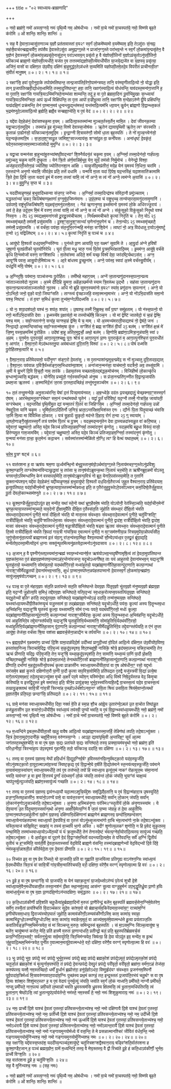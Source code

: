 +++
title = "०२ स्वाध्याय-ब्राह्मणादि"

+++


० नमो॒ ब्रह्म॑णे॒ नमो॑ अस्त्व॒ग्नये॒ नमः॑ पृथि॒व्यै नम॒ ओष॑धीभ्यः ।
नमो॑ वा॒चे नमो॑ वा॒चस्पत॑ये॒ नमो॒ विष्ण॑वे बृह॒ते क॑रोमि ॥ ओं शान्तिः॒
शान्तिः॒ शान्तिः॑ ॥

१ सह॒ वै दे॒वाना॒ञ्चासु॑राणाञ्च य॒ज्ञौ प्रत॑तावास्तां व॒य२ꣳ
स्व॒र्गं लो॒कमे॑ष्यामो व॒यमे॑ष्याम॒ इति॒ तेऽसु॑राः सं॒नह्य॒
सह॑सै॒वाच॑रन्ब्रह्म॒चर्ये॑ण॒ तप॑सैव दे॒वास्तेऽसु॑रा अमुह्य॒ग्ग्॒स्ते न
प्राजा॑न॒ग्ग्॒स्ते परा॑भव॒न्ते न स्व॒र्गं लो॒कमा॑य॒न्प्रसृ॑तेन॒ वै य॒ज्ञेन॑
दे॒वास्स्व॒र्गं लो॒कमा॑य॒न्नप्रसृ॑ते॒नासु॑रा॒न् परा॑ऽभावय॒न् प्रसृ॑तो ह॒
वै य॑ज्ञोपवी॒तिनो॑ य॒ज्ञोऽप्र॑सृ॒तोऽनु॑पवी॒तिनो॒ यत्किञ्च॑ ब्राह्म॒णो
य॑ज्ञोपवी॒त्यधी॑ते॒ यज॑त ए॒व तत्तस्मा॑द्यज्ञोपवी॒त्ये॑वाधी॑यीत
या॒जये॒द्यजे॑त वा य॒ज्ञस्य॒ प्रसृ॑त्या॒ अजि॑नं॒ वासो॑ वा
दक्षिण॒त उ॑प॒वीय॒ दक्षि॑णं बा॒हुमुद्ध॑र॒तेऽव॑धत्ते स॒व्यमिति॑
यज्ञोपवी॒तमे॒तदे॒व विप॑रीतं प्राचीनावी॒तꣳ सं॒वीतं॑ मानु॒षम् ॥ ०। २। १। १॥ ॥ १॥

२ रक्षाꣳ॑सि॒ हवा॑ पुरोनुवा॒के तपोग्र॑मतिष्ठन्त॒
तान्प्र॒जाप॑तिर्व॒रेणो॒पाम॑न्त्रयत॒ तानि॒ वर॑मवृणीतादि॒त्यो नो॒ योद्धा॒
इति॒ तान् प्र॒जाप॑तिरब्रवी॒द्योध॑य॒ध्वमिति॒ तस्मा॒दुत्ति॑ष्ठन्त॒ꣳ॒
हवा॒ तानि॒ रक्षाग्॑स्यादि॒त्यं योध॑यन्ति॒ याव॑दस्त॒मन्व॑गा॒त्तानि॑ ह॒ वा
ए॒तानि॒ रक्षाꣳ॑सि गायत्रि॒याऽभि॑मन्त्रिते॒नाम्भ॑सा शाम्यन्ति॒ तदु॑ ह॒ वा
ए॒ते ब्र॑ह्मवा॒दिनः॑ पू॒र्वाभि॑मु॒खाः स॒न्ध्यायां॑ गायत्रि॒याऽभि॑मन्त्रिता॒
आप॑ ऊ॒र्ध्वं विक्षि॑पन्ति॒ ता ए॒ता आपो॑ व॒ज्रीभू॒त्वा तानि॒ रक्षाꣳ॑सि
म॒न्देहाऽरु॑णे द्वी॒पे प्रक्षि॑पन्ति॒ यत्प्र॑दक्षि॒णं प्रक्र॑मन्ति॒ तेन॑
पा॒प्मान॒मव॑ धून्वन्त्यु॒द्यन्त॑मस्तं॒ यन्त॑मादि॒त्यम॑भि ध्या॒यन् कु॒र्वन्
ब्रा॑ह्म॒णो वि॒द्वान्थ्स॒कलं॑ भ॒द्रम॑श्नुते॒ऽसावा॑दि॒त्यो ब्र॒ह्मेति॒ ब्रह्मै॒व
सन्ब्रह्मा॒प्येति॒ य ए॒वं वेद॑ ॥ ०। २। २। २॥ ॥ २॥

३ यद्दे॑वा देव॒हेळ॑नं॒ देवा॑सश्चकृ॒मा व॒यम् । आदि॑त्या॒स्तस्मा॑न्मा
मुञ्चत॒र्तस्य॒र्तेन॒ मामि॒त । देवा॑ जीवनका॒म्या यद्वा॒चाऽनृ॑तमूदि॒म
। तस्मा॑न्न इ॒ह मु॑ञ्चत॒ विश्वे॑ देवास्स॒जोष॑सः । ऋ॒तेन॑
द्यावापृथिवी ऋ॒तेन॒ त्वꣳ स॑रस्वति । कृ॒तान्नः॑ पा॒ह्येन॑सो॒
यत्किञ्चानृ॑तमूदि॒म । इ॒न्द्रा॒ग्नी मि॒त्रावरु॑णौ॒ सोमो॑ धा॒ता बृह॒स्पतिः॑
। ते नो॑ मुञ्च॒न्त्वेन॑सो॒ यद॒न्यकृ॑तमारि॒म । स॒जा॒त॒श॒ꣳ॒सादु॒त
जा॑मिश॒ꣳ॒साज्ज्याय॑सः॒ शꣳसा॑दु॒त वा॒ कनी॑यसः । अना॑धृष्टं
दे॒वकृ॑तं॒ यदेन॒स्तस्मा॒त्त्वम॒स्माञ्जा॑तवेदो मुमुग्धि ॥ ०। २। ३। ३॥

४ यद्वा॒चा यन्मन॑सा बा॒हुभ्या॑मू॒रुभ्या॑मष्ठी॒वद्भ्याꣳ॑ शि॒श्नैर्यदनृ॑तं
चकृ॒मा व॒यम् । अ॒ग्निर्मा॒ तस्मा॒देन॑सो॒ गार्ह॑पत्यः॒ प्रमु॑ञ्चतु चकृ॒म
यानि॑ दुष्कृ॒ता । येन॑ त्रि॒तो अ॑र्ण॒वान्नि॑र्ब॒भूव॒ येन॒ सूर्यं॒ तम॑सो
निर्मु॒मोच॑ । येनेन्द्रो॒ विश्वा॒ अज॑हा॒दरा॑ती॒स्तेना॒हं ज्योति॑षा॒ ज्योति॑रानशा॒न
आ॑क्षि । यत्कुसी॑द॒मप्र॑तीत्तं॒ मये॒ह येन॑ य॒मस्य॑ नि॒धिना॒ चरा॑मि
। ए॒तत्तद॑ग्ने अनृ॒णो भ॑वामि॒ जीव॑न्ने॒व प्रति॒ तत्ते॑ दधामि । यन्मयि॑
मा॒ता यदा॑ पि॒पेष॒ यद॒न्तरि॑क्षं॒ यदा॒शसाति॑क्रामामि त्रि॒ते दे॒वा दि॒वि
जा॒ता यदाप॑ इ॒मं मे॑ वरुण॒ तत्त्वा॑ यामि॒ त्वं नो॑ अग्ने॒ स त्वं नो॑ अग्ने॒
त्वम॑ग्ने अ॒यासि॑ ॥ ०। २। ३। ४॥ मु॒मु॒ग्धि॒ स॒प्त च॑ ॥ ३॥

५ यददी॑व्यन्नृ॒णम॒हं ब॒भूवादि॑थ्सन्वा संज॒गर॒ जने॑भ्यः ।
अ॒ग्निर्मा॒ तस्मा॒दिन्द्र॑श्च संविदा॒नौ प्रमु॑ञ्चताम् । यद्धस्ता॑भ्यां
च॒कर॒ किल्बि॑षाण्य॒क्षाणां॑ व॒ग्नुमु॑प॒जिघ्न॑मानः । उ॒ग्रं॒प॒श्या
च॑ राष्ट्र॒भृच्च॒ तान्य॑प्स॒रसा॒वनु॑दत्तामृ॒णानि॑ । उग्रं॑पश्ये॒
राष्ट्र॑भृ॒त्किल्बि॑षाणि॒ यद॒क्षवृ॑त्त॒मनु॑दत्तमे॒तत् । नेन्न॑
ऋ॒णानृ॒णव॒ इथ्स॑मानो य॒मस्य॑ लो॒के अधि॑रज्जु॒राय॑ । अव॑ ते॒
हेळ॒ उदु॑त्त॒म मि॒मं मे॑ वरुण॒ तत्त्वा॑ यामि॒ त्वं नो॑ अग्ने॒ स त्वं
नो॑ अग्ने । संकु॑सुको॒ विकु॑सुको निरृ॒थो यश्च॑ निस्व॒नः । तेऽ २ऽ॒
स्मद्यक्ष्म॒मना॑गसो दू॒राद्दू॒रम॑चीचतम् । निर्य॑क्ष्ममचीचते कृ॒त्यां
निरृ॑तिं च । तेन॒ योऽ २ऽ॒ स्मथ्समृ॑च्छातै॒ तम॑स्मै॒ प्रसु॑वामसि ।
दु॒श्श॒ꣳ॒सा॒नु॒श॒ꣳ॒साभ्यां॑ घ॒णेना॑नुघ॒णेन॑ च । तेना॒न्योऽ
२ऽ॒ स्मथ्समृ॑च्छातै॒ तम॑स्मै॒ प्रसु॑वामसि । सं वर्च॑सा॒ पय॑सा॒
संत॒नूभि॒रग॑न्महि॒ मन॑सा॒ सꣳशि॒वेन॑ । त्वष्टा॑ नो॒ अत्र॒ विद॑धातु
रा॒योऽनु॑मार्ष्टु त॒न्वो २ऽ॒ यद्विलि॑ष्टम् ॥ ०। २। ४। ५॥ कृ॒त्यां निरृ॑तिं च॒
पञ्च॑ च ॥ ४॥

६ आयु॑ष्टे वि॒श्वतो॑ दधद॒यम॒ग्निर्वरे॑ण्यः । पुन॑स्ते प्रा॒ण आया॑ति॒ परा॒
यक्ष्मꣳ॑ सुवामि ते । आ॒यु॒र्दा अ॑ग्ने ह॒विषो॑ जुषा॒णो घृ॒तप्र॑तीको
घृ॒तयो॑निरेधि । घृ॒तं पी॒त्वा मधु॒ चारु॒ गव्यं॑ पि॒तेव॑
पु॒त्रम॒भिर॑क्षतादि॒मम् । इ॒मम॑ग्न॒ आयु॑षे॒ वर्च॑से कृधि ति॒ग्ममोजो॑
वरुण॒ सꣳशि॑शाधि । मा॒तेवा॑स्मा अदिते॒ शर्म॑ यच्छ॒ विश्वे॑ देवा॒
जर॑दष्टि॒र्यथाऽस॑त् । अग्न॒ आयूꣳ॑षि पवस॒ आसु॒वोर्ज॒मिष॑ञ्च नः ।
आ॒रे बा॑धस्व दु॒च्छुना॑म् । अग्ने॒ पव॑स्व॒ स्वपा॑ अ॒स्मे वर्च॑स्सु॒वीर्य॑म् ।
दध॑द्र॒यिं मयि॒ पोष॑म् ॥ ०। २। ५। ६॥

७ अ॒ग्निरृषिः॒ पव॑मानः॒ पाञ्च॑जन्यः पु॒रोहि॑तः । तमी॑महे महाग॒यम् ।
अग्ने॑ जा॒तान्प्रणु॑दानस्स॒पत्ना॒न्प्रत्य जा॑ताञ्जातवेदो नुदस्व । अ॒स्मे दी॑दिहि
सु॒मना॒ अहे॑ळ॒ञ्छर्म॑न्ते स्याम त्रि॒वरू॑थ उ॒द्भौ । सह॑सा जा॒तान्प्रणु॑दानः
स॒पत्ना॒न्प्रत्यजा॑ताञ्जातवेदो नुदस्व । अधि॑ नो ब्रूहि सुमन॒स्यमा॑नो व॒य२ꣳ
स्या॑म॒ प्रणु॑दानः स॒पत्नान्॑ । अग्ने॒ यो नो॒ऽभितो॒ जनो॒ वृको॒ वारो॒
जिघाꣳ॑सति । ताग्स्त्वं वृ॑त्रहञ्जहि॒ वस्व॒स्मभ्य॒माभ॑र । अग्ने॒ यो
नो॑ऽभि॒दास॑ति समा॒नो यश्च॒ निष्ट्यः॑ । तं व॒यꣳ स॒मिधं॑ कृ॒त्वा
तुभ्य॑म॒ग्नेऽपि॑दध्मसि ॥ ०। २। ५। ७॥

८ यो नः॒ शपा॒दश॑पतो॒ यश्च॑ नः॒ शप॑तः॒ शपा॑त् । उ॒षाश्च॒
तस्मै॑ नि॒म्रुक्च॒ सर्वं॑ पा॒पꣳ समू॑हताम् । यो न॑स्स॒पत्नो॒ यो रणो॒
मर्तो॑ऽभि॒दास॑ति देवाः । इ॒ध्मस्ये॑व प्र॒क्षाय॑तो॒ मा तस्योच्छे॑षि॒ किञ्च॒न
। यो मां द्वेष्टि॑ जातवेदो॒ यं चा॒हं द्वेष्मि॒ यश्च॒ माम् । सर्वा॒ग्स्तान॑ग्ने॒
सन्द॑ह॒ याग्श्चा॒हं द्वेष्मि॒ ये च॒ माम् । यो अ॒स्मभ्य॑मराती॒याद्यश्च॑ नो॒
द्वेष॑ते॒ जनः॑ । निन्दा॒द्यो अ॒स्मान्दिप्सा॑च्च॒ सर्वा॒ग्स्तान्म॑ष्म॒षा कु॑रु ।
सꣳशि॑तं मे॒ ब्रह्म॒ सꣳशि॑तं वी॒र्यां २ऽ॒ बल॑म् । सꣳशि॑तं क्ष॒त्त्रं
मे॑ जि॒ष्णु यस्या॒हमस्मि॑ पु॒रोहि॑तः । उदे॑षां बा॒हू अ॑तिर॒मुद्वर्चो॒ अथो॒
बल॑म् । क्षि॒णोमि॒ ब्रह्म॑णा॒ऽमित्रा॒नुन्न॑यामि॒ स्वां २ अ॒हम् । पुन॒र्मनः॒
पुन॒रायु॑र्म॒ आगा॒त्पुन॒श्चक्षुः॒ पुनः॒ श्रोत्रं॑ म॒ आगा॒त्पुनः॑ प्रा॒णः
पुन॒राकू॑तं म॒ आगा॒त्पुन॑श्चि॒त्तं पुन॒राधी॑तं म॒ आगा॑त् । वै॒श्वा॒न॒रो
मेऽद॑ब्धस्तनू॒पा अव॑बाधतां दुरि॒तानि॒ विश्वा॑ ॥ ०। २। ५। ८॥ पोषं॑ दध्मसि
पु॒रोहि॑तश्च॒त्वारि॑ च ॥ ५॥

९ वै॒श्वा॒न॒राय॒ प्रति॑वेदयामो॒ यदी॑नृ॒णꣳ स॑ङ्ग॒रो दे॒वता॑सु
। स ए॒तान्पाशा॑न्प्र॒मुच॒न्प्रवे॑द॒ स नो॑ मुञ्चातु दुरि॒तादव॒द्यात् ।
वै॒श्वा॒न॒रः पव॑यान्नः प॒वित्रै॒र्यथ्स॑ङ्ग॒रम॒भिधावा॑म्या॒शाम् ।
अना॑जान॒न्मन॑सा॒ याच॑मानो॒ यदत्रैनो॒ अव॒ तथ्सु॑वामि । अ॒मी ये सु॒भगे॑
दि॒वि वि॒चृतौ॒ नाम॒ तार॑के । प्रेहामृत॑स्य यच्छतामे॒तद्ब॑द्धक॒मोच॑नम् ।
विजि॑हीर्ष्व लो॒कान्कृ॑धि ब॒न्धान्मु॑ञ्चासि॒ बद्ध॑कम् । योने॑रिव॒ प्रच्यु॑तो॒
गर्भ॒स्सर्वा॑न्प॒थो अ॑नुष्व । स प्र॑जा॒नन्प्रति॑गृभ्णीत वि॒द्वान्प्र॒जाप॑तिः
प्रथम॒जा ऋ॒तस्य॑ । अ॒स्माभि॑र्द॒त्तं ज॒रसः॑ प॒रस्ता॒दच्छि॑न्नं॒
तन्तु॑मनु॒सञ्च॑रेम ॥ ०। २। ६। ९॥

१० त॒तं तन्तु॒मन्वेके॒ अनु॒सञ्च॑रन्ति॒ येषां॑ द॒त्तं पित्र्य॒माय॑नवत् ।
अ॒ब॒न्ध्वेके॒ दद॑तः प्र॒यच्छा॒द्दातुं॒ चेच्छ॒क्नवा॒ꣳ॒सस्स्व॒र्ग ए॑षाम् ।
आर॑भेथा॒मनु॒सꣳर॑भेथाꣳ समा॒नं पन्था॑मवथो घृ॒तेन॑ । यद्वां॑
पू॒र्तं परि॑विष्टं॒ यद॒ग्नौ तस्मै॒ गोत्रा॑ये॒ह जाया॑पती॒ सꣳर॑भेथाम् ।
यद॒न्तरि॑क्षं पृथि॒वीमु॒त द्यां यन्मा॒तरं॑ पि॒तरं॑ वा जिहिꣳसि॒म ।
अ॒ग्निर्मा॒ तस्मा॒देन॑सो॒ गार्ह॑पत्य॒ उन्नो॑ नेषद्दुरि॒ता यानि॑ चकृ॒म
। भूमि॑र्मा॒ताऽदि॑तिर्नो ज॒नित्रं॒ भ्राता॒ऽन्तरि॑क्षम॒भिश॑स्त एनः ।
द्यौर्नः॑ पि॒ता पि॑तृ॒याच्छं भ॑वासि जा॒मि मि॒त्वा मा वि॑विथ्सि लो॒कात् ।
यत्र॑ सु॒हार्दः॑ सु॒कृतो॒ मद॑न्ते वि॒हाय॒ रोगं॑ त॒न्वा २ऽ॒ ग्॒ स्वाया॑म्
। अ॒श्लो॒णाङ्गै॒रह्रु॑तास्स्व॒र्गे तत्र॑ पश्येम पि॒तरं॑ च पु॒त्रम् ।
यदन्न॒मद्म्यनृ॑तेन देवा दा॒स्यन्नदा॑स्यन्नु॒त वा॑ करि॒ष्यन्न् । यद्दे॒वानां॒
चक्षु॒ष्यागो॒ अस्ति॒ यदे॒व किञ्च॑ प्रतिजग्रा॒हम॒ग्निर्मा॒ तस्मा॑दनृ॒णं
कृ॑णोतु । यदन्न॒मद्मि॑ बहु॒धा विरू॑पं॒ वासो॒ हिर॑ण्यमु॒त गाम॒जामवि॑म्
। यद्दे॒वानां॒ चक्षु॒ष्यागो॒ अस्ति॒ यदे॒व किञ्च॑ प्रतिजग्रा॒हम॒ग्निर्मा॒
तस्मा॑दनृ॒णं कृ॑णोतु । य॒न्मया॑ मन॑सा वा॒चा॒ कृ॒त॒मेनः॑ कदा॒चन
। सर्वस्मा॑त्तस्मा॑न्मेळि॑तो मो॒ग्धि॒ त्वꣳ हि वेत्थ॑ यथात॒थम् ॥ ०। २। ६। १०॥

च॒रे॒म॒ पु॒त्रꣳ षट्च॑ ॥ ६॥

११ वात॑रशना ह॒ वा ऋष॑यः श्रम॒णा ऊ॒र्ध्वम॑न्थि॒नो
ब॑भूवु॒स्तानृष॑यो॒ऽर्थमा॑य॒ग्ग्॒स्ते नि॒लाय॑मचर॒ग्ग्॒स्तेऽनु॑प्रविशुः
कूश्मा॒ण्डानि॒ ताग्स्तेष्वन्व॑विन्दञ्छ्र॒द्धया॑ च॒ तप॑सा च॒
तानृष॑योऽब्रुवन्क॒था नि॒लायं॑ चर॒थेति॒ त ऋषी॑नब्रुव॒न्नमो॑ वोऽस्तु
भगवन्तो॒ऽस्मिन्धा॑म्नि॒ केन॑ वस्सपर्या॒मेति॒ तानृष॑योऽब्रुवन्प॒वित्रं॑
नो ब्रूत॒ येना॑रे॒पस॑स्स्या॒मेति॒ त ए॒तानि॑ सू॒क्तान्य॑पश्य॒न्
यद्दे॑वा देव॒हेळ॑नं॒ यद्दी॑व्यन्नृ॒णम॒हं ब॒भुवायु॑ष्टे
वि॒श्वतो॑ दध॒दित्ये॒तैराज्यं॑ जुहुत वैश्वान॒राय॒ प्रति॑वेदयाम॒
इत्युप॑तिष्ठत॒ यद॑र्वा॒चीन॒मेनो॑ भ्रूणह॒त्याया॒स्तस्मा॑न्मोक्ष्यध्व॒
इति॒ त ए॒तैर॑जुहुवु॒स्तेऽरे॒पसो॑ऽभवन् कर्मा॒दिष्वे॒तैर्जु॑हुयात् पू॒तो
दे॑वलो॒कान्थ्सम॑श्नुते ॥ ०। २। ७। ११॥ ॥ ७॥

१२ कू॒श्मा॒ण्डैर्जु॑हुया॒द्योऽपू॑त इव॒ मन्ये॑त॒ यथा॑ स्ते॒नो यथा॑
भ्रूण॒हैवमे॒ष भ॑वति॒ योऽयोनौ॒ रेत॑स्सि॒ञ्चति॒ यद॑र्वा॒चीन॒मेनो॑
भ्रूणह॒त्याया॒स्तस्मा॑न्मुच्यते॒ याव॒देनो॑ दी॒क्षामुपै॑ति दीक्षि॒त ए॒तैस्स॑त॒ति
जु॑होति संवथ्स॒रं दी॑क्षि॒तो भ॑वति संवथ्स॒रादे॒वात्मानं॑ पुनीते॒ मासं॑
दीक्षि॒तो भ॑वति॒ यो मास॒स्स सं॑वथ्स॒रः सं॑वथ्स॒रादे॒वात्मानं॑ पुनीते॒
चतु॑र्विꣳशति॒ꣳ॒ रात्री॑र्दीक्षि॒तो भ॑वति॒ चतु॑र्विꣳशतिरर्धमा॒साः
सं॑वथ्स॒रः सं॑वथ्स॒रादे॒वात्मानं॑ पुनीते॒ द्वाद॑श॒ रात्री॑र्दीक्षि॒तो
भ॑वति॒ द्वाद॑श॒ मासाः॑ संवथ्स॒रः सं॑वथ्स॒रादे॒वात्मानं॑
पुनीते॒ षड्रात्री॑र्दीक्षि॒तो भ॑वति॒ षड्वा ऋ॒तवः॑ संवथ्स॒रः
सं॑वथ्स॒रादे॒वात्मानं॑ पुनीते ति॒स्रो रात्री॑र्दीक्षि॒तो भ॑वति त्रि॒पदा॑
गाय॒त्री गा॑यत्रि॒या ए॒वात्मानं॑ पुनीते॒ न मा॒ꣳ॒सम॑श्नीया॒न्न
स्त्रिय॒मुपे॑या॒न्नोपर्या॑सीत॒ जुगु॑प्से॒तानृ॑ता॒त्पयो॑ ब्राह्म॒णस्य॑
व्र॒तं य॑वा॒गू रा॑ज॒न्य॑स्या॒मिक्षा॒ वैश्य॒स्याथो॑ सौ॒म्येऽप्य॑ध्व॒र
ए॒तद्व्र॒तं ब्रू॑या॒द्यदि॒ मन्ये॑तोप॒दस्या॒मीत्यो॑द॒नं धा॒नाः
सक्तू॑न्घृ॒तमित्यनु॑व्रतयेदा॒त्मनोऽनु॑पदासाय ॥ ०। २। ८। १२॥ ॥ ८॥

१३ अ॒जान् ह॒ वै पृश्नीग्॑स्तप॒स्यमा॑ना॒न्ब्रह्म॑ स्वय॒म्भ्व॑भ्यान॑र्ष॒त्त
ऋष॑योऽभव॒न्तदृषी॑णामृषि॒त्वं तां दे॒वता॒मुपा॑तिष्ठन्त य॒ज्ञका॑मा॒स्त
ए॒तं ब्र॑ह्मय॒ज्ञम॑पश्य॒न्तमाऽह॑र॒न्तेना॑यजन्त॒ यदृ॒चोऽध्यगी॑षत॒
ताः पय॑ आहुतयो दे॒वाना॑मभव॒न् यद्यजूꣳ॑षि घृ॒ताहु॑तयो॒ यथ्सामा॑नि॒
सोमा॑हुतयो॒ यदथ॑र्वांगि॒रसो॒ मध्वा॑हुतयो॒ यद्ब्रा॑ह्म॒णानी॑तिहा॒सान्पु॑रा॒णानि॒
कल्पा॒न्गाथा॑ नाराश॒ꣳ॒सीर्मे॑दाहु॒तयो॑ दे॒वाना॑मभव॒न्ताभिः॒, क्षुधं॑
पा॒प्मान॒मपा॑घ्न॒न्नप॑हतपाप्मानो दे॒वास्स्व॒र्गं लो॒कमा॑य॒न्ब्रह्म॑णः॒
सायु॑ज्य॒मृष॑योऽगच्छन् ॥ ०। २। ९। १३॥ ॥ ९॥

१४ पञ्च॒ वा ए॒ते म॑हाय॒ज्ञाः स॑त॒ति प्रता॑यन्ते सत॒ति सन्ति॑ष्ठन्ते
देवय॒ज्ञः पि॑तृय॒ज्ञो भू॑तय॒ज्ञो म॑नुष्यय॒ज्ञो ब्र॑ह्मय॒ज्ञ इति॒
यद॒ग्नौ जु॒होत्य॒पि स॒मिधं॒ तद्दे॑वय॒ज्ञः सन्ति॑ष्ठते॒ यत्पि॒तृभ्यः॑
स्व॒धाक॒रोत्यप्य॒पस्तत्पि॑तृय॒ज्ञः सन्ति॑ष्ठते॒ यद्भू॒तेभ्यो॑ ब॒लिꣳ
हर॑ति॒ तद्भू॑तय॒ज्ञः सन्ति॑ष्ठते॒ यद्ब्रा॑ह्म॒णेभ्योऽन्नं॒ ददा॑ति॒
तन्म॑नुष्यय॒ज्ञः सन्ति॑ष्ठते॒ यथ्स्वा॑ध्या॒यमधी॑यी॒तैका॑मप्यृ॒चं
यजु॒स्साम॑ वा॒ तद्ब्र॑ह्मय॒ज्ञः सन्ति॑ष्ठते॒ यदृ॒चोऽधी॑ते॒ पय॑सः॒
कूल्या॑ अस्य पि॒तॄन्थ्स्व॒धा अ॒भिव॑हन्ति॒ यद्यजूꣳ॑षि घृ॒तस्य॑
कूल्या॒ यथ्सामा॑नि॒ सोम॑ एभ्यः पवते॒ यदथ॑र्वांगि॒रसो॒ मधोः॑ कूल्या॒
यद्ब्रा॑ह्म॒णानी॑तिहा॒सान्पु॑रा॒णानि॒ कल्पा॒न्गाथा॑ नाराश॒ꣳ॒सीर्मेद॑सः॒
कूल्या॑ अस्य पि॒तॄन्थ्स्व॒धा अ॒भिव॑हन्ति॒ यदृ॒चोऽधी॑ते॒ पय॑
आहुतिभिरे॒व तद्दे॒वाग्स्त॑र्पयति॒ यद्यजूꣳ॑षि घृ॒ताहु॑तिभि॒र्यथ्सामा॑नि॒
सोमा॑हुतिभि॒र्यदथ॑र्वांगि॒रसो॒ मध्वा॑हुतिभि॒र्यद्ब्रा॑ह्म॒णानी॑तिहा॒सान्
पु॑रा॒णानि॒ कल्पा॒न्गाथा॑ नाराश॒ꣳ॒सीर्मे॑दाहु॒तिभि॑रे॒व
तद्दे॒वाग्स्त॑र्पयति॒ त ए॑नं तृ॒प्ता आयु॑षा॒ तेज॑सा॒ वर्च॑सा श्रि॒या यश॑सा
ब्रह्मवर्च॒सेना॒न्नाद्ये॑न च तर्पयन्ति ॥ ०। २। १०। १४॥ ॥ १०॥

१५ ब्र॒ह्म॒य॒ज्ञेन॑ य॒क्ष्यमा॑णः॒ प्राच्यां॑ दि॒शि ग्रामा॒दछ॑दिर्द॒र्श
उदी॑च्यां प्रागुदी॒च्यां वो॒दित॑ आदि॒त्ये द॑क्षिण॒त उ॑प॒वीयो॑प॒विश्य॒
हस्ता॑वव॒निज्य॒ त्रिराचा॑मे॒द्द्विः प॑रि॒मृज्य॑ स॒कृदु॑प॒स्पृश्य॒
शिर॒श्चक्षु॑षी॒ नासि॑के॒ श्रोत्रे॒ हृद॑यमा॒लभ्य॒ यत्त्रिरा॒चाम॑ति॒
तेन॒ ऋचः॑ प्रीणाति॒ यद्द्विः प॑रि॒मृज॑ति॒ तेन॒ यजूꣳ॑षि॒
यथ्स॒कृदु॑प॒स्पृश॑ति॒ तेन॒ सामा॑नि॒ यथ्स॒व्यं पा॒णिं पा॒दौ
प्रो॒क्षति॒ यच्छिर॒श्चक्षु॑षी॒ नासि॑के॒ श्रोत्रे॒ हृद॑यमा॒लभ॑ते॒
तेनाथ॑र्वांगि॒रसो॑ ब्राह्म॒णानी॑तिहा॒सान्पु॑रा॒णानि॒ कल्पा॒न्गाथा॑
नाराश॒ꣳ॒सीः प्री॑णाति॒ दर्भा॑णां म॒हदु॑प॒स्तीऱ्यो॒पस्थं॑ कृ॒त्वा
प्राङासी॑नः स्वाध्या॒यमधी॑यीता॒पां वा ए॒ष ओष॑धीना॒ꣳ॒ रसो॒ यद्द॒र्भाः
सर॑समे॒व ब्रह्म॑ कुरुते दक्षिणोत्त॒रौ पा॒णी पा॒दौ कृ॒त्वा सप॒वित्रा॒वोमिति॒
प्रति॑पद्यत ए॒तद्वै यजु॑स्त्रयीं वि॒द्यां प्रत्ये॒षा वागे॒तत्प॑र॒मम॒क्षरं॒
तदे॒तदृ॒चाऽभ्यु॑क्त मृ॒चो अ॒क्षरे॑ पर॒मे व्यो॑म॒न् यस्मि॑न्दे॒वा
अधि॒ विश्वे॑ निषे॒दुर्यस्तन्न वेद॒ किमृ॒चा क॑रिष्यति॒ य इत्तद्वि॒दुस्त
इ॒मे समा॑सत॒ इति॒ त्रीने॒व प्रायु॑ङ्क्त॒ भूर्भुव॒स्स्व॑रित्या॑है॒तद्वै
वा॒चस्स॒त्यं यदे॒व वा॒चस्स॒त्यं तत्प्रायु॒ङ्क्ताथ॑ सावि॒त्रीं गा॑य॒त्रीं
त्रिरन्वा॑ह प॒च्छो॑ऽर्धर्च॑शोऽनवा॒नꣳ स॑वि॒ता श्रियः॑ प्रसवि॒ता
श्रिय॑मे॒वाप्नो॒त्यथो॑ प्र॒ज्ञात॑यै॒व प्र॑ति॒पदा॒ छन्दाꣳ॑सि॒ प्रति॑पद्यते
॥ ०। २। ११। १५॥ ॥ ११॥

१६ ग्रामे॒ मन॑सा स्वाध्या॒यमधी॑यीत॒ दिवा॒ नक्तं॑ वे॒ति ह॑ स्मा॒ह शौ॒च
आ॑ह्ने॒य उ॒तार॑ण्ये॒ऽबल॑ उ॒त वा॒चोत तिष्ठ॑न्नु॒त व्रज॑न्नु॒तासी॑न
उ॒त शया॑नो॒ऽधीयी॑तै॒व स्वा॑ध्या॒यं तप॑स्वी॒ पुण्यो॑ भवति॒ य ए॒वं
वि॒द्वान्थ्स्वा॑ध्या॒यमधी॑ते॒ नमो॒ ब्रह्म॑णे॒ नमो॑ अस्त्व॒ग्नये॒ नमः॑ पृथि॒व्यै
नम॒ ओष॑धीभ्यः । नमो॑ वा॒चे नमो॑ वा॒चस्पत॑ये॒ नमो॒ विष्ण॑वे बृह॒ते
क॑रोमि ॥ ०। २। १२। १६॥ ॥ १२॥

१७ म॒ध्यन्दि॑ने प्र॒बल॒मधी॑यीता॒सौ खलु॒ वावैष आ॑दि॒त्यो
यद्ब्रा॑ह्म॒णस्तस्मा॒त्तर्हि॒ तेक्ष्णि॑ष्ठं तपति॒ तदे॒षाऽभ्यु॑क्ता । चि॒त्रं
दे॒वाना॒मुद॑गा॒दनी॑कं॒ चक्षु॑र्मि॒त्रस्य॒ वरु॑णस्या॒ग्नेः । आऽप्रा॒
द्यावा॑पृथि॒वी अ॒न्तरि॑क्ष॒ꣳ॒ सूर्य॑ आ॒त्मा जग॑तस्त॒स्थुष॒श्चेति॒ स वा
ए॒ष य॒ज्ञः स॒द्यः प्रता॑यते स॒द्यः सन्ति॑ष्ठते॒ तस्य॒ प्राक्सा॒यम॑वभृ॒थो
नमो॒ ब्रह्म॑ण॒ इति॑ परिधा॒नीयां॒ त्रिरन्वा॑हा॒प उ॑प॒स्पृश्य॑ गृ॒हाने॑ति॒
ततो॒ यत्किञ्च॒ ददा॑ति॒ सा दक्षि॑णा ॥ ०। २। १३। १७॥ ॥ १३॥

१८ तस्य॒ वा ए॒तस्य॑ य॒ज्ञस्य॒ मेघो॑ हवि॒र्धानं॑ वि॒द्युद॒ग्निर्व॒र्षꣳ
ह॒विस्स्त॑नयि॒त्नुर्व॑षट्का॒रो यद॑व॒स्फूर्ज॑ति॒ सोऽनु॑वषट्का॒रो
वा॒युरा॒त्माऽमा॑वा॒स्या॑ स्विष्ट॒कृद्य ए॒वं वि॒द्वान्मे॒घे व॒र्षति॑
वि॒द्योत॑माने स्त॒नय॑त्यव॒स्फूर्ज॑ति॒ पव॑माने वा॒याव॑मावा॒स्या॑याग्
स्वाध्या॒यमधी॑ते॒ तप॑ ए॒व तत्त॑प्यते॒ तपो॑ हि स्वाध्या॒य इत्यु॑त्त॒मं
नाकꣳ॑ रोहत्युत्त॒मः स॑मा॒नानां॑ भवति॒ याव॑न्तꣳ ह॒ वा इ॒मां वि॒त्तस्य॑
पू॒र्णां दद॑थ्स्व॒र्गं लो॒कं ज॑यति॒ ताव॑न्तं लो॒कं ज॑यति॒ भूयाꣳ॑सं
चाक्ष॒य्यं चाप॑पुनर्मृ॒त्युञ्ज॑यति॒ ब्रह्म॑ण॒स्सायु॑ज्यं गच्छति ॥ ०। २। १४। १८॥ ॥ १४॥

१९ तस्य॒ वा ए॒तस्य॑ य॒ज्ञस्य॒ द्वाव॑नध्या॒यौ यदा॒त्माऽशुचि॒र्यद्दे॒शः
समृ॑द्धिर्दैव॒तानि॒ य ए॒वं वि॒द्वान्म॑हारा॒त्र उ॒षस्युदि॑ते॒
व्रज॒ग्ग्॒स्तिष्ठ॒न्नासी॑नः॒ शया॑नो॒ऽरण्ये॑ ग्रामे॒ वा
याव॑त्त॒रसग्ग्॑ स्वाध्या॒यमधी॑ते॒ सर्वा॑न् लो॒कान् ज॑यति॒ सर्वा॑न्
लो॒कान॑नृ॒णोऽनु॒सञ्च॑रति॒ तदे॒षाऽभ्यु॑क्ता । अ॒नृ॒णा
अ॒स्मिन्न॑नृ॒णाः पर॑स्मि२ꣳस्तृ॒तीये॑ लो॒के अ॑नृ॒णास्स्या॑म । ये
दे॑व॒याना॑ उ॒त पि॑तृ॒याणा॒स्सर्वा॑न्प॒थो अ॑नृ॒णा आक्षी॑ये॒मेत्य॒ग्निं
वै जा॒तं पा॒प्मा ज॑ग्राह॒ तं दे॒वा आहु॑तीभिः पा॒प्मान॒मपा॑घ्न॒न्नाहु॑तीनां
य॒ज्ञेन॑ य॒ज्ञस्य॒ दक्षि॑णाभि॒र्दक्षि॑णानां ब्राह्म॒णेन॑ ब्राह्म॒णस्य॒
छन्दो॑भि॒श्छन्द॑साग् स्वाध्या॒येनाप॑हतपाप्मा स्वाध्या॒यो॑ दे॒वप॑वित्रं॒ वा
ए॒तत्तं योऽनू॑थ्सृ॒जत्यभा॑गो वा॒चि भ॑व॒त्यभा॑गो ना॒के तदे॒षाऽभ्यु॑क्ता
। यस्ति॒त्याज॑ सखि॒विद॒ꣳ॒ सखा॑यं॒ न तस्य॑ वा॒च्यपि॑ भा॒गो अ॑स्ति
। यदीꣳ॑ श‍ृ॒णोत्य॒लकꣳ॑ श‍ृणोति॒ न हि प्र॒वेद॑ सुकृ॒तस्य॒
पन्था॒मिति॒ तस्मा॑थ्स्वाध्या॒योऽध्ये॑त॒व्यो॑ यं यं॑ क्र॒तुमधी॑ते॒ तेन॑
तेनास्ये॒ष्टं भ॑वत्य॒ग्नेर्वा॒योरा॑दि॒त्यस्य॒ सायु॑ज्यं गच्छति॒ तदे॒षाऽभ्यु॑क्ता
। ये अ॒र्वाङु॒त वा॑ पुरा॒णे वे॒दं वि॒द्वाꣳस॑म॒भितो॑ वदन्त्यादि॒त्यमे॒व ते
परि॑वदन्ति॒ सर्वे॑ अ॒ग्निं द्वि॒तीयं॑ तृ॒तीयं॑ च ह॒ꣳ॒समिति॒ याव॑ती॒र्वै
दे॒वता॒स्तास्सर्वा॑ वेद॒विदि॑ ब्राह्म॒णे व॑सन्ति॒ तस्मा॑द्ब्राह्म॒णेभ्यो॑ वेद॒विद्भ्यो॑
दि॒वे दि॑वे॒ नम॑स्कुर्या॒न्नाश्ली॒लं की॑र्तयेदे॒ता ए॒व दे॒वताः॑ प्रीणाति ॥ ०। २। १५। १९॥ ॥ १५॥

२० रिच्य॑त इव॒ वा ए॒ष प्रेव रि॑च्यते॒ यो या॒जय॑ति॒ प्रति॑ वा गृ॒ह्णाति॑
या॒जयि॑त्वा प्रतिगृ॒ह्य वाऽन॑श्न॒न्त्रिः स्वा॑ध्या॒यं वे॒दमधी॑यीत त्रिरा॒त्रं
वा॑ सावि॒त्रीं गा॑य॒त्रीम॒न्वाति॑रेचयति॒ वरो॒ दक्षि॑णा॒ वरे॑णै॒व वरग्ग्॑
स्पृणोत्या॒त्मा हि वरः॑ ॥ ०। २। १६। २०॥ ॥ १६॥

२१ दु॒हे ह॒ वा ए॒ष छन्दाꣳ॑सि॒ यो या॒जय॑ति॒ स येन॑ यज्ञक्र॒तुना॑
या॒जये॒थ्सोऽर॑ण्यं प॒रेत्य॑ शुचौ दे॒शे स्वा॑ध्या॒यमे॒वैन॒मधी॑यन्नासी॒त
तस्या॒नश॑नं दी॒क्षा स्था॒नमु॑प॒सद॒ आस॑नꣳ सु॒त्या वाग्जु॒हूर्मन॑
उप॒भृद्धृ॒तिर्ध्रु॒वा प्रा॒णो ह॒विः सामा॑ध्व॒र्युस्स वा ए॒ष य॒ज्ञः
प्रा॒णद॑क्षि॒णोऽन॑न्तदक्षिणः॒ समृ॑द्धतरः ॥ ०। २। १७। २१॥ ॥ १७॥

२२ क॒ति॒धाऽव॑कीर्णी प्रवि॒शति॑ चतु॒र्धेत्या॑हुर्ब्रह्मवा॒दिनो॑ म॒रुतः॑
प्रा॒णैरिन्द्रं॒ बले॑न॒ बृह॒स्पतिं॑ ब्रह्मवर्च॒सेना॒ग्निमे॒वेत॑रेण॒
सर्वे॑ण॒ तस्यै॒तां प्राय॑श्चित्तिं वि॒दाञ्च॑कार सुदे॒वः का॑श्य॒पो यो
ब्र॑ह्मचा॒र्य॑व॒किरे॑दमावा॒स्या॑या॒ꣳ॒ रात्र्या॑म॒ग्निं प्र॒णीयो॑पसमा॒धाय॒
द्विराज्य॑स्योप॒घातं॑ जुहोति॒ कामाव॑कीर्णो॒ऽस्म्यव॑कीर्णोऽस्मि॒ काम॒
कामा॑य॒ स्वाहा॒ कामाभि॑द्रुग्धो॒ऽस्म्यभि॑द्रुग्धोऽस्मि॒ काम॒ कामा॑य॒
स्वाहेत्य॒मृतं॒ वा आज्य॑म॒मृत॑मे॒वात्मन्ध॑त्ते हु॒त्वा प्रय॑ताञ्ज॒लिः
कवा॑तिर्यङ्ङ॒ग्निम॒भिम॑न्त्रयेत॒ सं मा॑ सिञ्चन्तु म॒रुतः॒ समिन्द्र॒स्सं
बृह॒स्पतिः॑ । सं मा॒ऽयम॒ग्निः सि॑ञ्च॒त्वायु॑षा च॒ बले॑न॒ चायु॑ष्मन्तं
करोत॒ मेति॒ प्रति॑ हास्मै म॒रुतः॑ प्रा॒णान्द॑धति॒ प्रतीन्द्रो॒ बलं॒ प्रति॒
बृह॒स्पति॑र्ब्रह्मवर्च॒सं प्रत्य॒ग्निरि॒तर॒थ्सर्व॒ꣳ॒ सर्व॑तनुर्भू॒त्वा
सर्व॒मायु॑रेति॒ त्रिर॒भिम॑न्त्रयेत॒ त्रिष॑त्या॒ हि दे॒वा योऽपू॑त इव॒ मन्ये॑त॒
स इ॒त्थं जु॑हुयादि॒त्थम॒भिम॑न्त्रयेत॒ पुनी॑त ए॒वात्मान॒मायु॑रे॒वात्मन्ध॑त्ते॒
वरो॒ दक्षि॑णा॒ वरे॑णै॒व वरग्ग्॑ स्पृणोत्या॒त्मा हि वरः॑ ॥ ०। २। १८। २२॥ ॥ १८॥

२३ भूः प्रप॑द्ये॒ भुवः॒ प्रप॑द्ये॒ स्वः॑ प्रप॑द्ये॒ भूर्भूव॒स्स्वः॑ प्रप॑द्ये॒
ब्रह्म॒ प्रप॑द्ये ब्रह्मको॒शं प्रप॑द्ये॒ऽमृतं॒ प्रप॑द्येऽमृतको॒शं प्रप॑द्ये
चतुर्जा॒लं ब्र॑ह्मको॒शं यं मृ॒त्युर्नाव॒पश्य॑ति॒ तं प्रप॑द्ये दे॒वान्प्रप॑द्ये
देवपु॒रं प्रप॑द्ये॒ परी॑वृतो॒ वरी॑वृतो॒ ब्रह्म॑णा॒ वर्म॑णा॒ऽहं
तेज॑सा॒ कश्य॑पस्य॒ यस्मै॒ नम॒स्तच्छिरो॒ धर्मो॑ मू॒र्धानं॑ ब्र॒ह्मोत्त॑रा॒
हनु॑र्य॒ज्ञोऽध॑रा॒ विष्णु॒र्हृद॑यꣳ संवथ्स॒रः प्र॒जन॑नम॒श्विनौ॑
पूर्व॒पादा॑व॒त्रिर्मध्यं॑ मि॒त्रावरु॑णावपर॒पादा॑व॒ग्निः पुच्छ॑स्य प्रथ॒मं
काण्डं॒ तत॒ इन्द्र॒स्ततः॑ प्र॒जाप॑ति॒रभ॑यं चतु॒र्थꣳ स वा ए॒ष
दि॒व्यः शा॑क्व॒रः शिशु॑मार॒स्तꣳ ह॒ य ए॒वं वेदाप॑ पुनर्मृ॒त्युं
ज॑यति॒ जय॑ति स्व॒र्गं लो॒कं नाध्वनि॒ प्रमी॑यते॒ नाग्नौ प्रमी॑यते॒ नाप्सु
प्रमी॑यते॒ नान॒पत्यः॑ प्रमी॒यते॑ ल॒घ्वान्नो॑ भवति ध्रु॒वस्त्वम॑सि ध्रु॒वस्य
क्षि॑तमसि॒ त्वं भू॒ताना॒मधि॑पतिरसि॒ त्वं भू॒ताना॒ग् श्रेष्ठो॑ऽसि॒
त्वां भू॒तान्युप॑प॒र्याव॑र्तन्ते॒ नम॑स्ते॒ नम॒स्सर्वं॑ ते॒ नमो॒ नमः॑
शिशुकुमाराय॒ नमः॑ ॥ ०। २। १९। २३॥ ॥ १९॥

२४ नमः॒ प्राच्यै॑ दि॒शे याश्च॑ दे॒वता॑ ए॒तस्यां॒
प्रति॑वसन्त्ये॒ताभ्य॑श्च॒ नमो॒ नमो दक्षि॑णायै दि॒शे याश्च॑ दे॒वता॑
ए॒तस्यां॒ प्रति॑वसन्त्ये॒ताभ्य॑श्च॒ नमो॒ नमः॒ प्रती॑च्यै दि॒शे याश्च॑
दे॒वता॑ ए॒तस्यां॒ प्रति॑वसन्त्ये॒ताभ्य॑श्च॒ नमो॒ नम॒ उदी॑च्यै दि॒शे याश्च॑
दे॒वता॑ ए॒तस्यां॒ प्रति॑वसन्त्ये॒ताभ्य॑श्च॒ नमो॒ नम॑ ऊ॒र्ध्वायै॑ दि॒शे
याश्च॑ दे॒वता॑ ए॒तस्यां॒ प्रति॑वसन्त्ये॒ताभ्य॑श्च॒ नमो॒ नमोऽध॑रायै दि॒शे
याश्च॑ दे॒वता॑ ए॒तस्यां॒ प्रति॑वसन्त्ये॒ताभ्य॑श्च॒ नमो॒ नमो॑ऽवान्त॒रायै॑
दि॒शे याश्च॑ दे॒वता॑ ए॒तस्यां॒ प्रति॑वसन्त्ये॒ताभ्य॑श्च॒ नमो॒ नमो
गङ्गायमुनयोर्मध्ये ये॑ वस॒न्ति॒ ते मे प्रसन्नात्मानश्चिरं जीवितं व॑र्धय॒न्ति॒
नमो गङ्गायमुनयोर्मुनि॑भ्यश्च॒ नमो॒ नमो गङ्गायमुनयोर्मुनि॑भ्यश्च॒
नमः ॥ ०। २। २०। २४॥ ॥ २०॥  
सह॒ रक्षाꣳ॑सि॒ यद्दे॑वास्स॒प्तद॑श॒
यददी॑व्य॒न्पञ्च॑द॒शायु॑ष्टे॒ चतु॑स्त्रिशꣳशद्वैश्वान॒राय॒
षड्विꣳ॑शति॒र्वात॑रशना ह कूश्मा॒ण्डैर॒जान् ह॒ पञ्च॑ ब्रह्मय॒ज्ञेन॒
ग्रामे॑ म॒ध्यन्दि॑ने॒ तस्य॒ वै मेघ॒स्तस्य॒ वै द्वौ रिच्य॑ते दु॒हे ह॑
कति॒धाऽव॑कीर्णी॒ भूर्नमः॒ प्राच्यै॑ विꣳश॒तिः ॥ २०॥  
सह॒ वात॑रशना दु॒हे ह॒ चतु॑र्विꣳश॒तिः ॥ २४॥  
सह॒ वै मुनि॑भ्यश्च॒ नमः ॥ (सह॒ नमः)

० नमो॒ ब्रह्म॑णे॒ नमो॑ अस्त्व॒ग्नये॒ नमः॑ पृथि॒व्यै नम॒ ओष॑धीभ्यः ।
नमो॑ वा॒चे नमो॑ वा॒चस्पत॑ये॒ नमो॒ विष्ण॑वे बृह॒ते क॑रोमि ॥ ओं शान्तिः॒
शान्तिः॒ शान्तिः॑ ॥

